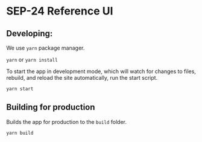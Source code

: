 # SEP-24 Reference UI

## Developing:

We use `yarn` package manager.

`yarn` or `yarn install`

To start the app in development mode, which will watch for changes to files,
rebuild, and reload the site automatically, run the start script.

`yarn start`

## Building for production

Builds the app for production to the `build` folder.

`yarn build`
